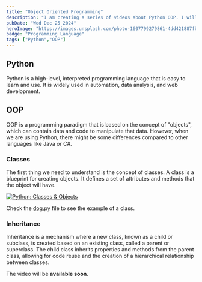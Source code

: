 ```yaml
---
title: "Object Oriented Programming"
description: "I am creating a series of videos about Python OOP. I will be sharing my experience with Python OOP and how to use it in real projects related with automation."
pubDate: "Wed Dec 25 2024"
heroImage: "https://images.unsplash.com/photo-1607799279861-4dd421887fb3?q=80&w=2340&auto=format&fit=crop&ixlib=rb-4.0.3&ixid=M3wxMjA3fDB8MHxwaG90by1wYWdlfHx8fGVufDB8fHx8fA%3D%3D"
badge: "Programming Language"
tags: ["Python","OOP"]
---
```


## Python
Python is a high-level, interpreted programming language that is easy to learn and use. It is widely used in automation, data analysis, and web development.

## OOP
OOP is a programming paradigm that is based on the concept of "objects", which can contain data and code to manipulate that data. However, when we are using Python, there might be some differences compared to other languages like Java or C#.

### Classes
The first thing we need to understand is the concept of classes. A class is a blueprint for creating objects. It defines a set of attributes and methods that the object will have.


[![Python: Classes & Objects](https://i.ytimg.com/vi/_e-4VQeWttg/hqdefault.jpg?sqp=-oaymwEnCNACELwBSFryq4qpAxkIARUAAIhCGAHYAQHiAQoIGBACGAY4AUAB&rs=AOn4CLD2EKFi3cm73wdKI_iTiamn-I555w)](https://www.youtube.com/watch?v=_e-4VQeWttg)

Check the [dog.py](https://github.com/JoanEsquivel/python-poo-patterns/blob/master/introduction/basics/dog.py) file to see the example of a class.

### Inheritance
Inheritance is a mechanism where a new class, known as a child or subclass, is created based on an existing class, called a parent or superclass. The child class inherits properties and methods from the parent class, allowing for code reuse and the creation of a hierarchical relationship between classes.

The video will be **available soon**.
